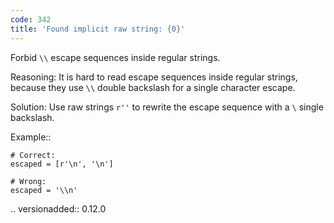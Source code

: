 ```yaml
---
code: 342
title: 'Found implicit raw string: {0}'
---
```



Forbid ``\\`` escape sequences inside regular strings.

Reasoning:
    It is hard to read escape sequences inside regular strings,
    because they use ``\\`` double backslash for a single character escape.

Solution:
    Use raw strings ``r''`` to rewrite
    the escape sequence with a ``\`` single backslash.

Example::

    # Correct:
    escaped = [r'\n', '\n']

    # Wrong:
    escaped = '\\n'

.. versionadded:: 0.12.0